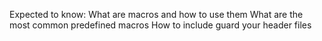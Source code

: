 Expected to know:
What are macros and how to use them
What are the most common predefined macros
How to include guard your header files
